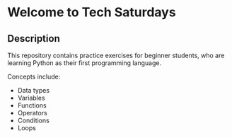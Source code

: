 # Welcome to Tech Saturdays

## Description

This repository contains practice exercises for beginner students, who are
learning Python as their first programming language.

Concepts include:
* Data types
* Variables
* Functions
* Operators
* Conditions
* Loops
